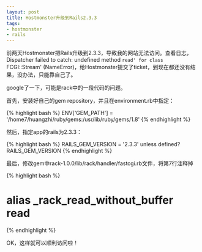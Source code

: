 ```yaml
---
layout: post
title: Hostmonster升级到Rails2.3.3
tags:
- hostmonster
- rails
---
```

前两天Hostmonster把Rails升级到2.3.3，导致我的网站无法访问。查看日志，Dispatcher failed to catch: undefined method `read' for class `FCGI::Stream' (NameError)，给Hostmonster提交了ticket，到现在都还没有结果，没办法，只能靠自己了。

google了一下，可能是rack中的一段代码的问题。

首先，安装好自己的gem repository，并且在environment.rb中指定：

{% highlight bash %}
ENV['GEM_PATH'] = '/home7/huangzhi/ruby/gems:/usr/lib/ruby/gems/1.8'
{% endhighlight %}

然后，指定app的rails为2.3.3：

{% highlight bash %}
RAILS_GEM_VERSION = '2.3.3' unless defined? RAILS_GEM_VERSION
{% endhighlight %}

最后，修改gem中rack-1.0.0/lib/rack/handler/fastcgi.rb文件，将第7行注释掉

{% highlight bash %}
#  alias _rack_read_without_buffer read
{% endhighlight %}

OK，这样就可以顺利访问啦！

